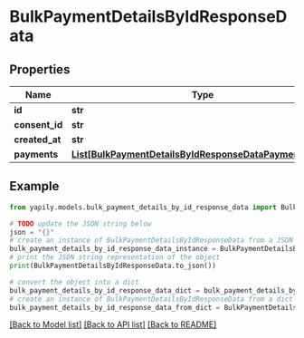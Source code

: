 # BulkPaymentDetailsByIdResponseData


## Properties

Name | Type | Description | Notes
------------ | ------------- | ------------- | -------------
**id** | **str** |  | [optional] 
**consent_id** | **str** |  | [optional] 
**created_at** | **str** |  | [optional] 
**payments** | [**List[BulkPaymentDetailsByIdResponseDataPaymentsInner]**](BulkPaymentDetailsByIdResponseDataPaymentsInner.md) |  | [optional] 

## Example

```python
from yapily.models.bulk_payment_details_by_id_response_data import BulkPaymentDetailsByIdResponseData

# TODO update the JSON string below
json = "{}"
# create an instance of BulkPaymentDetailsByIdResponseData from a JSON string
bulk_payment_details_by_id_response_data_instance = BulkPaymentDetailsByIdResponseData.from_json(json)
# print the JSON string representation of the object
print(BulkPaymentDetailsByIdResponseData.to_json())

# convert the object into a dict
bulk_payment_details_by_id_response_data_dict = bulk_payment_details_by_id_response_data_instance.to_dict()
# create an instance of BulkPaymentDetailsByIdResponseData from a dict
bulk_payment_details_by_id_response_data_from_dict = BulkPaymentDetailsByIdResponseData.from_dict(bulk_payment_details_by_id_response_data_dict)
```
[[Back to Model list]](../README.md#documentation-for-models) [[Back to API list]](../README.md#documentation-for-api-endpoints) [[Back to README]](../README.md)



